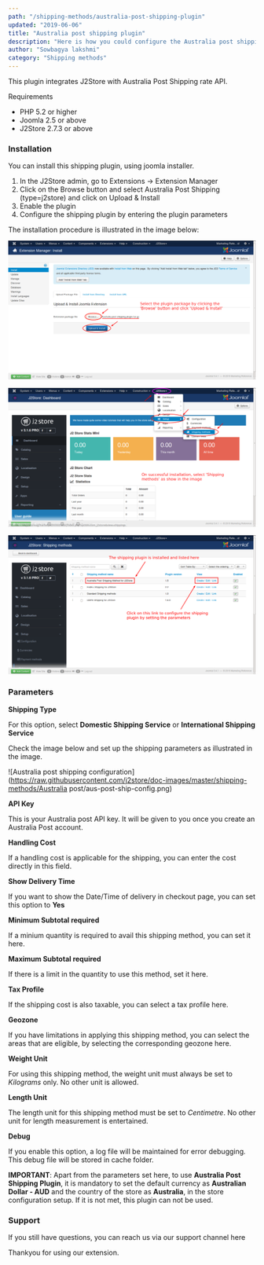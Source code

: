 ```yaml
---
path: "/shipping-methods/australia-post-shipping-plugin"
updated: "2019-06-06"
title: "Australia post shipping plugin"
description: "Here is how you could configure the Australia post shipping plugin."
author: "Sowbagya lakshmi"
category: "Shipping methods"
---
```



This plugin integrates J2Store with Australia Post Shipping rate API.

Requirements

- PHP 5.2 or higher
- Joomla 2.5 or above
- J2Store 2.7.3 or above

### Installation

You can install this shipping plugin, using joomla installer.

1. In the J2Store admin, go to Extensions -> Extension Manager
2. Click on the Browse button and select Australia Post Shipping (type=j2store) and click on Upload & Install
3. Enable the plugin
4. Configure the shipping plugin by entering the plugin parameters

The installation procedure is illustrated in the image below:

![Australia post installation](https://raw.githubusercontent.com/j2store/doc-images/master/shipping-methods/AustraliaPost/aus-ship-plg-install.png)

![Australia post navigation](https://raw.githubusercontent.com/j2store/doc-images/master/shipping-methods/AustraliaPost/aus-ship-dashboard-nav.png)

![Australia post methods list](https://raw.githubusercontent.com/j2store/doc-images/master/shipping-methods/AustraliaPost/aus-post-ship-method-list.png)

### Parameters 

**Shipping Type**

For this option, select **Domestic Shipping Service** or **International Shipping Service**

Check the image below and set up the shipping parameters as illustrated in the image.

![Australia post shipping configuration](https://raw.githubusercontent.com/j2store/doc-images/master/shipping-methods/Australia post/aus-post-ship-config.png)

**API Key**

This is your Australia post API key. It will be given to you once you create an Australia Post account.

**Handling Cost**

If a handling cost is applicable for the shipping, you can enter the cost directly in this field.

**Show Delivery Time**

If you want to show the Date/Time of delivery in checkout page, you can set this option to **Yes**

**Minimum Subtotal required**

If a minium quantity is required to avail this shipping method, you can set it here.

**Maximum Subtotal required**

If there is a limit in the quantity to use this method, set it here.

**Tax Profile**

If the shipping cost is also taxable, you can select a tax profile here.

**Geozone**

If you have limitations in applying this shipping method, you can select the areas that are eligible, by selecting the corresponding geozone here.

**Weight Unit**

For using this shipping method, the weight unit must always be set to *Kilograms* only. No other unit is allowed.

**Length Unit**

The length unit for this shipping method must be set to *Centimetre*. No other unit for length measurement is entertained.

**Debug**

If you enable this option, a log file will be maintained for error debugging. This debug file will be stored in cache folder.

**IMPORTANT**: Apart from the parameters set here, to use **Australia Post Shipping Plugin**, it is mandatory to set the default currency as **Australian Dollar - AUD** and the country of the store as **Australia**, in the store configuration setup. If it is not met, this plugin can not be used.

### Support

If you still have questions, you can reach us via our support channel <link-text url="https://www.j2store.org/my-account/priority-ticket-system.html" target="_blank" rel="noopener">here</link-text>

Thankyou for using our extension.

